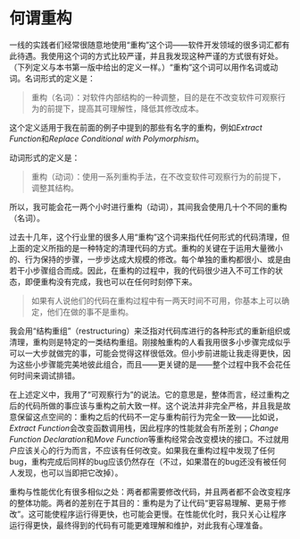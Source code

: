 # 何谓重构

一线的实践者们经常很随意地使用“重构”这个词——软件开发领域的很多词汇都有此待遇。我使用这个词的方式比较严谨，并且我发现这种严谨的方式很有好处。（下列定义与本书第一版中给出的定义一样。）“重构”这个词可以用作名词或动词。名词形式的定义是：

> 重构（名词）：对软件内部结构的一种调整，目的是在不改变软件可观察行为的前提下，提高其可理解性，降低其修改成本。

这个定义适用于我在前面的例子中提到的那些有名字的重构，例如*Extract Function*和*Replace Conditional with Polymorphism*。

动词形式的定义是：

> 重构（动词）：使用一系列重构手法，在不改变软件可观察行为的前提下，调整其结构。

所以，我可能会花一两个小时进行重构（动词），其间我会使用几十个不同的重构（名词）。

过去十几年，这个行业里的很多人用“重构”这个词来指代任何形式的代码清理，但上面的定义所指的是一种特定的清理代码的方式。重构的关键在于运用大量微小的、行为保持的步骤，一步步达成大规模的修改。每个单独的重构都很小、或是由若干小步骤组合而成。因此，在重构的过程中，我的代码很少进入不可工作的状态，即便重构没有完成，我也可以在任何时刻停下来。

> 如果有人说他们的代码在重构过程中有一两天时间不可用，你基本上可以确定，他们在做的事不是重构。

我会用“结构重组”（restructuring）来泛指对代码库进行的各种形式的重新组织或清理，重构则是特定的一类结构重组。刚接触重构的人看我用很多小步骤完成似乎可以一大步就做完的事，可能会觉得这样很低效。但小步前进能让我走得更快，因为这些小步骤能完美地彼此组合，而且——更关键的是——整个过程中我不会花任何时间来调试排错。

在上述定义中，我用了“可观察行为”的说法。它的意思是，整体而言，经过重构之后的代码所做的事应该与重构之前大致一样。这个说法并非完全严格，并且我是故意保留这点空间的：重构之后的代码不一定与重构前行为完全一致——比如说，*Extract Function*会改变函数调用栈，因此程序的性能就会有所差别；*Change Function Declaration*和*Move Function*等重构经常会改变模块的接口。不过就用户应该关心的行为而言，不应该有任何改变。如果我在重构过程中发现了任何bug，重构完成后同样的bug应该仍然存在（不过，如果潜在的bug还没有被任何人发现，也可以当即把它改掉）。

重构与性能优化有很多相似之处：两者都需要修改代码，并且两者都不会改变程序的整体功能。两者的差别在于其目的：重构是为了让代码“更容易理解、更易于修改”。这可能使程序运行得更快，也可能会更慢。在性能优化时，我只关心让程序运行得更快，最终得到的代码有可能更难理解和维护，对此我有心理准备。
